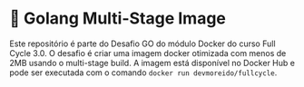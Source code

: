 # 🐳 Golang Multi-Stage Image

Este repositório é parte do Desafio GO do módulo Docker do curso Full Cycle 3.0. O desafio é criar uma imagem docker otimizada com menos de 2MB usando o multi-stage build. A imagem está disponível no Docker Hub e pode ser executada com o comando `docker run devmoreido/fullcycle`.